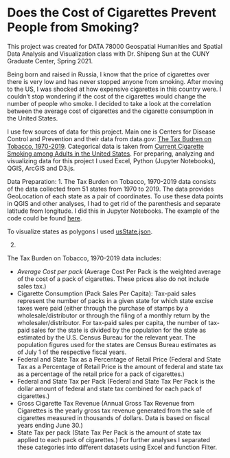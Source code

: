 # Does the Cost of Cigarettes Prevent People from Smoking?

This project was created for DATA 78000 Geospatial Humanities and Spatial Data Analysis and Visualization class with Dr. Shipeng Sun at the CUNY Graduate Center, Spring 2021.

Being born and raised in Russia, I know that the price of cigarettes over there is very low and has never stopped anyone from smoking. After moving to the US, I was shocked at how expensive cigarettes in this country were. I couldn’t stop wondering if the cost of the cigarettes would change the number of people who smoke. I decided to take a look at the correlation between the average cost of cigarettes and the cigarette consumption in the United States.

I use few sources of data for this project. Main one is Centers for Disease Control and Prevention and their data from data.gov: [The Tax Budren on Tobacco, 1970-2019](https://catalog.data.gov/dataset/the-tax-burden-on-tobacco-1970-2018-ea78d). Categorical data is taken from [Current Cigarette Smoking among Adults in the United States](https://www.cdc.gov/tobacco/data_statistics/fact_sheets/adult_data/cig_smoking/index.htm#:~:text=In%202019%2C%20nearly%2014%20of,with%20a%20smoking%2Drelated%20disease.). For preparing, analyzing and visualizing data for this project I used Excel, Python (Jupyter Notebooks), QGIS, ArcGIS and D3.js.

Data Preparation:
1.
The Tax Burden on Tobacco, 1970-2019 data consists of the data collected from 51 states from 1970 to 2019. The data provides GeoLocation of each state as a pair of coordinates. To use these data points in QGIS and other analyses, I had to get rid of the parenthesis and separate latitude from longitude. I did this in Jupyter Notebooks. The example of the code could be found [here](https://github.com/nchikurova/www/blob/main/chart/gis_project/State_tax_per_pack.ipynb). 

To visualize states as polygons I used [usState.json](https://github.com/nchikurova/www/blob/main/chart/data/usState.json).

2. 
The Tax Burden on Tobacco, 1970-2019 data includes:
-	*Average Cost per pack* (Average Cost Per Pack is the weighted average of the cost of a pack of cigarettes. These prices also do not include sales tax.)
-	Cigarette Consumption (Pack Sales Per Capita): Tax-paid sales represent the number of packs in a given state for which state excise taxes were paid (either through the purchase of stamps by a wholesale/distributor or through the filing of a monthly return by the wholesaler/distributor. For tax-paid sales per capita, the number of tax-paid sales for the state is divided by the population for the state as estimated by the U.S. Census Bureau for the relevant year. The population figures used for the states are Census Bureau estimates as of July 1 of the respective fiscal years.
-	Federal and State Tax as a Percentage of Retail Price (Federal and State Tax as a Percentage of Retail Price is the amount of federal and state tax as a percentage of the retail price for a pack of cigarettes.)
-	Federal and State Tax per Pack (Federal and State Tax Per Pack is the dollar amount of federal and state tax combined for each pack of cigarettes.)
-	Gross Cigarette Tax Revenue (Annual Gross Tax Revenue from Cigarettes is the yearly gross tax revenue generated from the sale of cigarettes measured in thousands of dollars. Data is based on fiscal years ending June 30.)
-	State Tax per pack (State Tax Per Pack is the amount of state tax applied to each pack of cigarettes.)
For further analyses I separated these categories into different datasets using Excel and function Filter.






